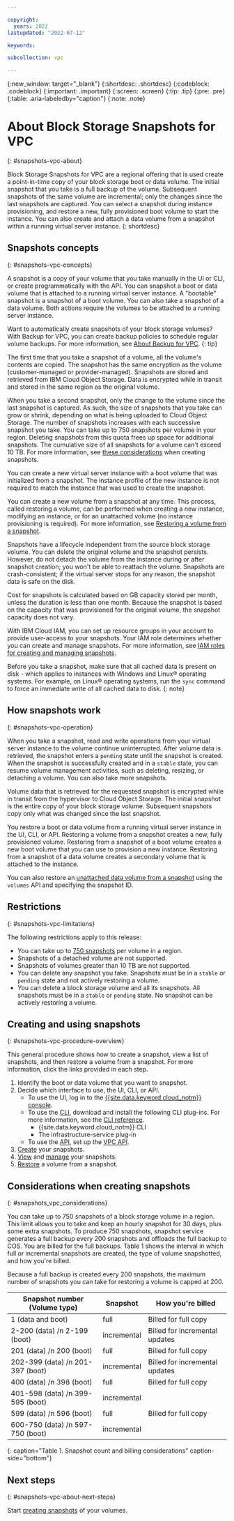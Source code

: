 ```yaml
---

copyright:
  years: 2022
lastupdated: "2022-07-12"

keywords:

subcollection: vpc

---
```

{:new_window: target="_blank"}
{:shortdesc: .shortdesc}
{:codeblock: .codeblock}
{:important: .important}
{:screen: .screen}
{:tip: .tip}
{:pre: .pre}
{:table: .aria-labeledby="caption"}
{:note: .note}

# About Block Storage Snapshots for VPC
{: #snapshots-vpc-about}

Block Storage Snapshots for VPC are a regional offering that is used create a point-in-time copy of your block storage boot or data volume. The initial snapshot that you take is a full backup of the volume. Subsequent snapshots of the same volume are incremental; only the changes since the last snapshots are captured. You can select a snapshot during instance provisioning, and restore a new, fully provisioned boot volume to start the instance. You can also create and attach a data volume from a snapshot within a running virtual server instance.
{: shortdesc}

## Snapshots concepts
{: #snapshots-vpc-concepts}

A snapshot is a copy of your volume that you take manually in the UI or CLI, or create programmatically with the API. You can snapshot a boot or data volume that is attached to a running virtual server instance. A "bootable" snapshot is a snapshot of a boot volume. You can also take a snapshot of a data volume. Both actions require the volumes to be attached to a running server instance.

Want to automatically create snapshots of your block storage volumes? With Backup for VPC, you can create backup policies to schedule regular volume backups. For more information, see [About Backup for VPC](/docs/vpc?topic=vpc-backup-service-about).
{: tip}

The first time that you take a snapshot of a volume, all the volume's contents are copied. The snapshot has the same encryption as the volume (customer-managed or provider-managed). Snapshots are stored and retrieved from IBM Cloud Object Storage. Data is encrypted while in transit and stored in the same region as the original volume.

When you take a second snapshot, only the change to the volume since the last snapshot is captured. As such, the size of snapshots that you take can grow or shrink, depending on what is being uploaded to Cloud Object Storage. The number of snapshots increases with each successive snapshot you take. You can take up to 750 snapshots per volume in your region. Deleting snapshots from this quota frees up space for additional snapshots. The cumulative size of all snapshots for a volume can't exceed 10 TB. For more information, see [these considerations](#snapshots_vpc_considerations) when creating snapshots.

You can create a new virtual server instance with a boot volume that was initialized from a snapshot. The instance profile of the new instance is not required to match the instance that was used to create the snapshot.

You can create a new volume from a snapshot at any time. This process, called restoring a volume, can be performed when creating a new instance, modifying an instance, or for an unattached volume (no instance provisioning is required). For more information, see [Restoring a volume from a snapshot](/docs/vpc?topic=vpc-snapshots-vpc-restore).

Snapshots have a lifecycle independent from the source block storage volume. You can delete the original volume and the snapshot persists. However, do not detach the volume from the instance during or after snapshot creation; you won't be able to reattach the volume. Snapshots are crash-consistent; if the virtual server stops for any reason, the snapshot data is safe on the disk.

Cost for snapshots is calculated based on GB capacity stored per month, unless the duration is less than one month. Because the snapshot is based on the capacity that was provisioned for the original volume, the snapshot capacity does not vary.

With IBM Cloud IAM, you can set up resource groups in your account to provide user-access to your snapshots. Your IAM role determines whether you can create and manage snapshots. For more information, see [IAM roles for creating and managing snapshots](/docs/vpc?topic=vpc-snapshots-vpc-manage#snapshots-vpc-iam).

Before you take a snapshot, make sure that all cached data is present on disk - which applies to instances with Windows and Linux&reg; operating systems. For example, on Linux&reg; operating systems, run the `sync` command to force an immediate write of all cached data to disk.
{: note}

## How snapshots work
{: #snapshots-vpc-operation}

When you take a snapshot, read and write operations from your virtual server instance to the volume continue uninterrupted. After volume data is retrieved, the snapshot enters a `pending` state until the snapshot is created. When the snapshot is successfully created and in a `stable` state, you can resume volume management activities, such as deleting, resizing, or detaching a volume. You can also take more snapshots.

Volume data that is retrieved for the requested snapshot is encrypted while in transit from the hypervisor to Cloud Object Storage.
The initial snapshot is the entire copy of your block storage volume. Subsequent snapshots copy only what was changed since the last snapshot.

You restore a boot or data volume from a running virtual server instance in the UI, CLI, or API. Restoring a volume from a snapshot creates a new, fully provisioned volume. Restoring from a snapshot of a boot volume creates a new boot volume that you can use to provision a new instance. Restoring from a snapshot of a data volume creates a secondary volume that is attached to the instance.

You can also restore an [unattached data volume from a snapshot](/docs/vpc?topic=vpc-snapshots-vpc-restore&interface=api#restoring-from-an-unattached-snapshot) using the `volumes` API and specifying the snapshot ID.

## Restrictions
{: #snapshots-vpc-limitations}

The following restrictions apply to this release:

* You can take up to [750 snapshots](#snapshots_vpc_considerations) per volume in a region.
* Snapshots of a detached volume are not supported.
* Snapshots of volumes greater than 10 TB are not supported.
* You can delete any snapshot you take. Snapshots must be in a `stable` or `pending` state and not actively restoring a volume.
* You can delete a block storage volume and all its snapshots. All snapshots must be in a `stable` or `pending` state. No snapshot can be actively restoring a volume.

## Creating and using snapshots
{: #snapshots-vpc-procedure-overview}

This general procedure shows how to create a snapshot, view a list of snapshots, and then restore a volume from a snapshot. For more information, click the links provided in each step.

1. Identify the boot or data volume that you want to snapshot.
2. Decide which interface to use, the UI, CLI, or API.
   * To use the UI, log in to the [{{site.data.keyword.cloud_notm}} console](/docs/vpc?topic=vpc-snapshots-vpc-create#snapshots-vpc-create-ui).
   * To use the [CLI](/docs/vpc?topic=vpc-snapshots-vpc-create#snapshots-vpc-create-cli), download and install the following CLI plug-ins. For more information, see the [CLI reference](/docs/vpc?topic=vpc-infrastructure-cli-plugin-vpc-reference).
      - {{site.data.keyword.cloud_notm}} CLI
      - The infrastructure-service plug-in
   * To use the [API](/docs/vpc?topic=vpc-snapshots-vpc-create#snapshots-vpc-create-api), set up the [VPC API](https://{DomainName}/apidocs/vpc).
3. [Create](/docs/vpc?topic=vpc-snapshots-vpc-create#snapshots-vpc-create) your snapshots.
4. [View](/docs/vpc?topic=vpc-snapshots-vpc-view#snapshots-vpc-view) and [manage](/docs/vpc?topic=vpc-snapshots-vpc-manage#snapshots-vpc-manage) your snapshots.
5. [Restore](/docs/vpc?topic=vpc-snapshots-vpc-restore#snapshots-vpc-restore) a volume from a snapshot.

## Considerations when creating snapshots
{: #snapshots_vpc_considerations}

You can take up to 750 snapshots of a block storage volume in a region. This limit allows you to take and keep an hourly snapshot for 30 days, plus some extra snapshots. To produce 750 snapshots, snapshot service generates a full backup every 200 snapshots and offloads the full backup to COS. You are billed for the full backups. Table 1 shows the interval in which full or incremental snapshots are created, the type of volume snapshotted, and how you're billed. 

Because a full backup is created every 200 snapshots, the maximum number of snapshots you can take for restoring a volume is capped at 200.

| Snapshot number (Volume type) | Snapshot | How you're billed |
|-------------------------------|----------|-------------------|
| 1 (data and boot) | full | Billed for full copy |
| 2-200 (data) /n 2-199 (boot) | incremental | Billed for incremental updates |
| 201 (data) /n 200 (boot) | full | Billed for full copy |
| 202-399 (data) /n 201-397 (boot) | incremental | Billed for incremental updates |
| 400 (data) /n 398 (boot) | full | Billed for full copy |
| 401-598 (data) /n 399-595 (boot)| incremental | | Billed for incremental updates |
| 599 (data) /n 596 (boot) | full | Billed for full copy |
| 600-750 (data) /n 597-750 (boot) |  incremental | | Billed for incremental updates |
{: caption="Table 1. Snapshot count and billing considerations" caption-side="bottom"}

## Next steps
{: #snapshots-vpc-about-next-steps}

Start [creating snapshots](/docs/vpc?topic=vpc-snapshots-vpc-create#snapshots-vpc-create) of your volumes.
